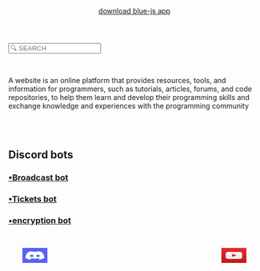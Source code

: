<html>
<head>
<header>
  <a download href="app-release.apk"> download blue-js app</a>
</header>
  <input type="sarch" placeholder="🔍 SEARCH" id="myInput" disable title="type a name" onkeyup="myFuncrion()"/>
  
  <meta http-equiv="CONTENT-TYPE" content="text/html; charset=UTF-8">
  <title>jé.blue</title>
  <link rel="icon" href="picsart_24-06_2P5-10-56-54-582"/>
</head>
<body>
  
<style>
    body {
      background-image: url('Picsart_24-05-16_20-56-54-582.jpg');
      
    }
 foter{
  background-image: url('Ggggggg.icon');
  color: white;
  padding:2em;
  display: flex;
  justify-content: space-between;
 }
  
  
    
  </style>
 
 <br> <p>A website is an online platform that provides resources, tools, and information for programmers, such as tutorials, articles, forums, and code repositories, to help them learn and develop their programming skills and exchange knowledge and experiences with the programming community</p><br>
  <br>
  <h2>Discord bots</h2>
  <a href="https://bleu1js.github.io/Broadcast-bot.-js-/"><h3>•Broadcast bot</h3></a>
  <a href="https://bleu1js.github.io/Ticket-bot"><h3>•Tickets bot</h3></a>
 <a href="https://bleu1js.github.io/encryption-bot/"><h3>•encryption bot</h3></a>
  <foter>
   <a href="https://discord.com/invite/hAyveBFb"><img src="discord.jpeg" style="width:50px; height:30px;">
  </a>
   <a href="https://youtube.com/@ayoub_kobra_ff?si=nQyarPNhHvr3rWIK"><img src="imagesYoutube.jpeg"  style="width:50px;height:30px;">
   </a>

    
  </foter>

</body>

   

</html>

